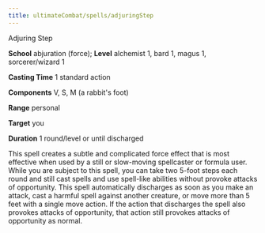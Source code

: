 ```yaml
---
title: ultimateCombat/spells/adjuringStep
---
```

Adjuring Step

**School** abjuration (force); **Level** alchemist 1, bard 1, magus 1, sorcerer/wizard 1

**Casting Time** 1 standard action

**Components** V, S, M (a rabbit's foot)

**Range** personal

**Target** you

**Duration** 1 round/level or until discharged

This spell creates a subtle and complicated force effect that is most effective when used by a still or slow-moving spellcaster or formula user. While you are subject to this spell, you can take two 5-foot steps each round and still cast spells and use spell-like abilities without provoke attacks of opportunity. This spell automatically discharges as soon as you make an attack, cast a harmful spell against another creature, or move more than 5 feet with a single move action. If the action that discharges the spell also provokes attacks of opportunity, that action still provokes attacks of opportunity as normal.

